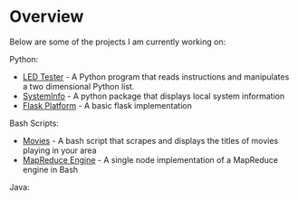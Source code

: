 # Overview

Below are some of the projects I am currently working on:

Python:
- [LED Tester](https://github.com/thanders/led_tester) - A Python program that reads instructions and manipulates a two dimensional Python list.
- [SystemInfo](https://github.com/thanders/systeminfo_a2) - A python package that displays local system information
- [Flask Platform](https://github.com/thanders/flask_platform) - A basic flask implementation

Bash Scripts:
- [Movies](https://thanders.github.io/movies/) - A bash script that scrapes and displays the titles of movies playing in your area
- [MapReduce Engine](https://github.com/thanders/MapReduce) - A single node implementation of a MapReduce engine in Bash

Java:


<!---
**Bold** and _Italic_ and `Code` text
-->
